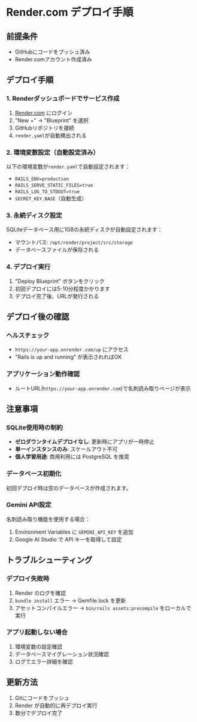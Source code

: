 # Render.com デプロイ手順

## 前提条件
- GitHubにコードをプッシュ済み
- Render.comアカウント作成済み

## デプロイ手順

### 1. Renderダッシュボードでサービス作成
1. [Render.com](https://render.com) にログイン
2. "New +" → "Blueprint" を選択
3. GitHubリポジトリを接続
4. `render.yaml`が自動検出される

### 2. 環境変数設定（自動設定済み）
以下の環境変数が`render.yaml`で自動設定されます：
- `RAILS_ENV=production`
- `RAILS_SERVE_STATIC_FILES=true`
- `RAILS_LOG_TO_STDOUT=true`
- `SECRET_KEY_BASE`（自動生成）

### 3. 永続ディスク設定
SQLiteデータベース用に1GBの永続ディスクが自動設定されます：
- マウントパス: `/opt/render/project/src/storage`
- データベースファイルが保存される

### 4. デプロイ実行
1. "Deploy Blueprint" ボタンをクリック
2. 初回デプロイには5-10分程度かかります
3. デプロイ完了後、URLが発行される

## デプロイ後の確認

### ヘルスチェック
- `https://your-app.onrender.com/up` にアクセス
- "Rails is up and running" が表示されればOK

### アプリケーション動作確認
- ルートURL(`https://your-app.onrender.com`)で名刺読み取りページが表示

## 注意事項

### SQLite使用時の制約
- **ゼロダウンタイムデプロイなし**: 更新時にアプリが一時停止
- **単一インスタンスのみ**: スケールアウト不可
- **個人学習用途**: 商用利用には PostgreSQL を推奨

### データベース初期化
初回デプロイ時は空のデータベースが作成されます。

### Gemini API設定
名刺読み取り機能を使用する場合：
1. Environment Variables に `GEMINI_API_KEY` を追加
2. Google AI Studio で API キーを取得して設定

## トラブルシューティング

### デプロイ失敗時
1. Render のログを確認
2. `bundle install` エラー → Gemfile.lock を更新
3. アセットコンパイルエラー → `bin/rails assets:precompile` をローカルで実行

### アプリ起動しない場合
1. 環境変数の設定確認
2. データベースマイグレーション状況確認
3. ログでエラー詳細を確認

## 更新方法
1. Gitにコードをプッシュ
2. Render が自動的に再デプロイ実行
3. 数分でデプロイ完了